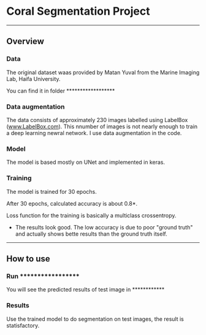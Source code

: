 # Coral Segmentation Project

---

## Overview

### Data

The original dataset waas provided by Matan Yuval from the Marine Imaging Lab, Haifa University.

You can find it in folder ******************

### Data augmentation

The data consists of approximately 230 images labelled using LabelBox (www.LabelBox.com). This nnumber of images is not nearly enough to train a deep learning newral network. I use data augmentation in the code.

### Model

The model is based mostly on UNet and implemented in keras.

### Training

The model is trained for 30 epochs.

After 30 epochs, calculated accuracy is about 0.8*.

Loss function for the training is basically a multiclass crossentropy.

* The results look good. The low accuracy is due to poor "ground truth" and actually shows bette results than the ground truth itself.
---

## How to use

### Run *****************

You will see the predicted results of test image in ************


### Results

Use the trained model to do segmentation on test images, the result is statisfactory.

